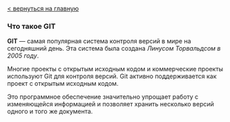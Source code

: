 [< вернуться на главную](./readme.md)

### Что такое GIT

**GIT** — самая популярная система контроля версий в мире на сегодняшний день. Эта система была создана *Линусом Торвальдсом в 2005 году*.

  Многие проекты с открытым исходным кодом и коммерческие проекты используют Git для контроля версий. Git активно поддерживается как проект с открытым исходным кодом.

Это программное обеспечение значительно упрощает работу с изменяющейся информацией и позволяет хранить несколько версий одного и того же документа.